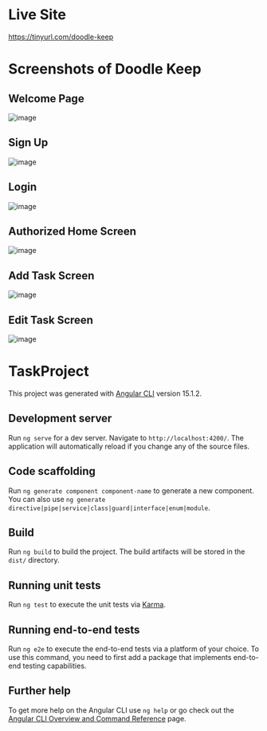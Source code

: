 # Live Site

https://tinyurl.com/doodle-keep

# Screenshots of Doodle Keep

## Welcome Page
![image](https://user-images.githubusercontent.com/96789493/228709523-bafbea1b-f770-45ec-af9c-f4aceba429f7.png)

## Sign Up
![image](https://user-images.githubusercontent.com/96789493/228709567-fc3ff5d0-bf8d-47ce-b774-ff43ce043392.png)

## Login 
![image](https://user-images.githubusercontent.com/96789493/228709604-4922bf9f-e9d7-408b-808e-9981b7fc1430.png)

## Authorized Home Screen
![image](https://user-images.githubusercontent.com/96789493/228709712-7726d97c-3db8-4d5a-91ed-5b9039ea623b.png)

## Add Task Screen
![image](https://user-images.githubusercontent.com/96789493/228709764-a4778831-6e39-41ae-935e-768c065306fb.png)

## Edit Task Screen
![image](https://user-images.githubusercontent.com/96789493/228709833-baec4d74-31a0-4da5-8281-cc6a04eec68c.png)


# TaskProject

This project was generated with [Angular CLI](https://github.com/angular/angular-cli) version 15.1.2.

## Development server

Run `ng serve` for a dev server. Navigate to `http://localhost:4200/`. The application will automatically reload if you change any of the source files.

## Code scaffolding

Run `ng generate component component-name` to generate a new component. You can also use `ng generate directive|pipe|service|class|guard|interface|enum|module`.

## Build

Run `ng build` to build the project. The build artifacts will be stored in the `dist/` directory.

## Running unit tests

Run `ng test` to execute the unit tests via [Karma](https://karma-runner.github.io).

## Running end-to-end tests

Run `ng e2e` to execute the end-to-end tests via a platform of your choice. To use this command, you need to first add a package that implements end-to-end testing capabilities.

## Further help

To get more help on the Angular CLI use `ng help` or go check out the [Angular CLI Overview and Command Reference](https://angular.io/cli) page.
